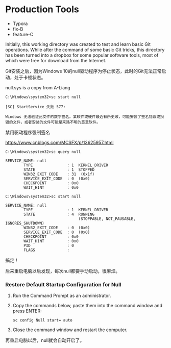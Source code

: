 # Production Tools

- Typora
- fix-B
- feature-C

Initially, this working directory was created to test and learn basic Git operations. While after the command of some basic Git tricks, this directory has been turned into a dropbox for some popular software tools, most of which were free for download from the Internet. 

Git安装之后，因为Windows 10的null驱动程序为停止状态，此时的Git无法正常启动，处于卡顿状态。

null.sys is a copy from A-Liang

```CMD
C:\Windows\system32>sc start null

[SC] StartService 失败 577:

Windows 无法验证此文件的数字签名。某软件或硬件最近有所更改，可能安装了签名错误或损毁的文件，或者安装的文件可能是来路不明的恶意软件。
```

禁用驱动程序强制签名

https://www.cnblogs.com/MCSFX/p/13625957.html

```CMD
C:\Windows\system32>sc query null

SERVICE_NAME: null
        TYPE               : 1  KERNEL_DRIVER
        STATE              : 1  STOPPED
        WIN32_EXIT_CODE    : 31  (0x1f)
        SERVICE_EXIT_CODE  : 0  (0x0)
        CHECKPOINT         : 0x0
        WAIT_HINT          : 0x0

C:\Windows\system32>sc start null

SERVICE_NAME: null
        TYPE               : 1  KERNEL_DRIVER
        STATE              : 4  RUNNING
                                (STOPPABLE, NOT_PAUSABLE, IGNORES_SHUTDOWN)
        WIN32_EXIT_CODE    : 0  (0x0)
        SERVICE_EXIT_CODE  : 0  (0x0)
        CHECKPOINT         : 0x0
        WAIT_HINT          : 0x0
        PID                : 0
        FLAGS              :
```

搞定！

后来重启电脑以后发现，每次null都要手动启动，很麻烦。

### Restore Default Startup Configuration for Null

1. Run the Command Prompt as an administrator.

2. Copy the commands below, paste them into the command window and press ENTER:
    ```CMD
    sc config Null start= auto
    ```
    
3. Close the command window and restart the computer.

再重启电脑以后，null就会自动开启了。
